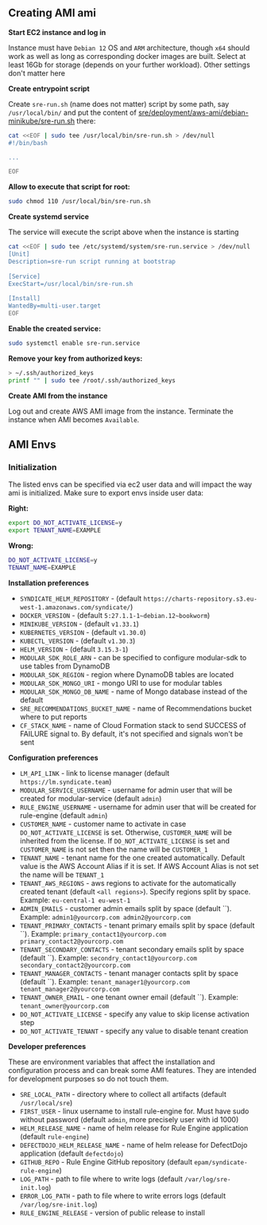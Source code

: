 
## Creating AMI ami

**Start EC2 instance and log in**

Instance must have `Debian 12` OS and `ARM` architecture, though `x64` should work as well as long as 
corresponding docker images are built. Select at least 16Gb for storage (depends on your further workload). Other settings
don't matter here


**Create entrypoint script**

Create `sre-run.sh` (name does not matter) script by some path, say `/usr/local/bin/` and put the content of [sre/deployment/aws-ami/debian-minikube/sre-run.sh](./sre-run.sh) there:

```bash
cat <<EOF | sudo tee /usr/local/bin/sre-run.sh > /dev/null
#!/bin/bash

...

EOF
```

**Allow to execute that script for root:**

```bash
sudo chmod 110 /usr/local/bin/sre-run.sh
```

**Create systemd service**

The service will execute the script above when the instance is starting

```bash
cat <<EOF | sudo tee /etc/systemd/system/sre-run.service > /dev/null
[Unit]
Description=sre-run script running at bootstrap
 
[Service]
ExecStart=/usr/local/bin/sre-run.sh
 
[Install]
WantedBy=multi-user.target
EOF
```

**Enable the created service:**

```bash
sudo systemctl enable sre-run.service
```

**Remove your key from authorized keys:**

```bash
> ~/.ssh/authorized_keys
printf "" | sudo tee /root/.ssh/authorized_keys
```

**Create AMI from the instance**

Log out and create AWS AMI image from the instance. Terminate the instance when AMI becomes `Available`.


## AMI Envs


### Initialization

The listed envs can be specified via ec2 user data and will impact the way ami is initialized. Make sure to export envs 
inside user data:

**Right:**
```bash
export DO_NOT_ACTIVATE_LICENSE=y
export TENANT_NAME=EXAMPLE
```

**Wrong:**
```bash
DO_NOT_ACTIVATE_LICENSE=y
TENANT_NAME=EXAMPLE
```

**Installation preferences**
- `SYNDICATE_HELM_REPOSITORY` - (default `https://charts-repository.s3.eu-west-1.amazonaws.com/syndicate/`)
- `DOCKER_VERSION` - (default `5:27.1.1-1~debian.12~bookworm`)
- `MINIKUBE_VERSION` - (default `v1.33.1`)
- `KUBERNETES_VERSION` - (default `v1.30.0`)
- `KUBECTL_VERSION` - (default `v1.30.3`)
- `HELM_VERSION` - (default `3.15.3-1`)
- `MODULAR_SDK_ROLE_ARN` - can be specified to configure modular-sdk to use tables from DynamoDB
- `MODULAR_SDK_REGION` - region where DynamoDB tables are located
- `MODULAR_SDK_MONGO_URI` - mongo URI to use for modular tables
- `MODULAR_SDK_MONGO_DB_NAME` - name of Mongo database instead of the default 
- `SRE_RECOMMENDATIONS_BUCKET_NAME` - name of Recommendations bucket where to put reports
- `CF_STACK_NAME` - name of Cloud Formation stack to send SUCCESS of FAILURE signal to. By default, it's not specified and 
  signals won't be sent

**Configuration preferences**
- `LM_API_LINK` - link to license manager (default `https://lm.syndicate.team`)
- `MODULAR_SERVICE_USERNAME` - username for admin user that will be created for modular-service (default `admin`)
- `RULE_ENGINE_USERNAME` - username for admin user that will be created for rule-engine (default `admin`)
- `CUSTOMER_NAME` - customer name to activate in case `DO_NOT_ACTIVATE_LICENSE` is set. Otherwise, `CUSTOMER_NAME` will be inherited from the license. If `DO_NOT_ACTIVATE_LICENSE` is set and `CUSTOMER_NAME` is not set then the name will be `CUSTOMER_1`
- `TENANT_NAME` - tenant name for the one created automatically. Default value is the AWS Account Alias if it is set. If AWS Account Alias is not set the name will be `TENANT_1`
- `TENANT_AWS_REGIONS` - aws regions to activate for the automatically created tenant (default `<all regions>`). Specify regions split by space. Example: `eu-central-1 eu-west-1`
- `ADMIN_EMAILS` - customer admin emails split by space (default ``). Example: `admin1@yourcorp.com admin2@yourcorp.com`
- `TENANT_PRIMARY_CONTACTS` - tenant primary emails split by space (default ``). Example: `primary_contact1@yourcorp.com primary_contact2@yourcorp.com`
- `TENANT_SECONDARY_CONTACTS` - tenant secondary emails split by space (default ``). Example: `secondry_contact1@yourcorp.com secondary_contact2@yourcorp.com`
- `TENANT_MANAGER_CONTACTS` - tenant manager contacts split by space (default ``). Example: `tenant_manager1@yourcorp.com tenant_manager2@yourcorp.com`
- `TENANT_OWNER_EMAIL` - one tenant owner email (default ``). Example: `tenant_owner@yourcorp.com`
- `DO_NOT_ACTIVATE_LICENSE` - specify any value to skip license activation step
- `DO_NOT_ACTIVATE_TENANT` - specify any value to disable tenant creation

**Developer preferences**

These are environment variables that affect the installation and configuration process and can break some AMI features. 
They are intended for development purposes so do not touch them.

- `SRE_LOCAL_PATH` - directory where to collect all artifacts (default `/usr/local/sre`)
- `FIRST_USER` - linux username to install rule-engine for. Must have sudo without password (default `admin`, more precisely user with id 1000)
- `HELM_RELEASE_NAME` - name of helm release for Rule Engine application (default `rule-engine`)
- `DEFECTDOJO_HELM_RELEASE_NAME` - name of helm release for DefectDojo application (default `defectdojo`)
- `GITHUB_REPO` - Rule Engine GitHub repository (default `epam/syndicate-rule-engine`)
- `LOG_PATH` - path to file where to write logs (default `/var/log/sre-init.log`)
- `ERROR_LOG_PATH` - path to file where to write errors logs (default `/var/log/sre-init.log`)
- `RULE_ENGINE_RELEASE` - version of public release to install
